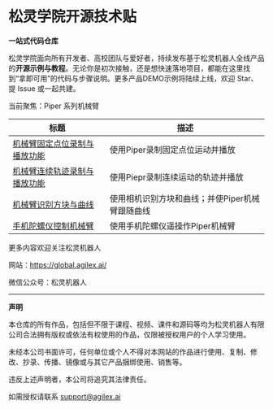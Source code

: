 # 松灵学院开源技术贴  

**一站式代码仓库**

松灵学院面向所有开发者、高校团队与爱好者，持续发布基于松灵机器人全线产品的**开源示例与教程**。无论你是初次接触，还是想快速落地项目，都能在这里找到“拿即可用”的代码与步骤说明。更多产品DEMO示例将陆续上线，欢迎 Star、提 Issue 或一起共建。

当前聚焦：Piper 系列机械臂

| 标题                                                         | 描述                                            |
| ------------------------------------------------------------ | ----------------------------------------------- |
| [机械臂固定点位录制与播放功能](https://github.com/agilexrobotics/Agilex-College/tree/master/piper/recordAndPlayPos) | 使用Piper录制固定点位运动并播放                 |
| [机械臂连续轨迹录制与播放功能](https://github.com/agilexrobotics/Agilex-College/tree/master/piper/recordAndPlayTraj) | 使用Piepr录制连续运动的轨迹并播放               |
| [机械臂识别方块与曲线](https://github.com/agilexrobotics/Agilex-College/tree/master/piper/cubeAndLineDet) | 使用相机识别方块和曲线；并使Piper机械臂跟随曲线 |
| [手机陀螺仪控制机械臂](https://github.com/agilexrobotics/Agilex-College/tree/master/piper/mobilePhoneCtl) | 使用手机陀螺仪遥操作Piper机械臂                 |

更多内容欢迎关注松灵机器人

网站：https://global.agilex.ai/

微信公众号：松灵机器人

------

**声明**

本仓库的所有作品，包括但不限于课程、视频、课件和源码等均为松灵机器人有限公司合法拥有版权或依法有权使用的作品，仅限被授权用户的个人学习使用。

未经本公司书面许可，任何单位或个人不得对本网站的作品进行使用、复制、修改、抄录、传播、镜像或与其它产品捆绑使用、销售等。

违反上述声明者，本公司将追究其法律责任。

如需授权请联系 [support@agilex.ai]()

